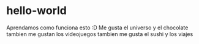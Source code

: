 # hello-world
Aprendamos como funciona esto :D
Me gusta el universo y el chocolate
tambien me gustan los videojuegos
tambien me gusta el sushi
y los viajes
